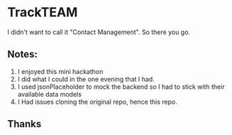 # TrackTEAM

I didn't want to call it "Contact Management". So there you go.

## Notes:

1. I enjoyed this mini hackathon
2. I did what I could in the one evening that I had.
3. I used jsonPlaceholder to mock the backend so I had to stick with their available data models
4. I Had issues cloning the original repo, hence this repo. 

## Thanks
